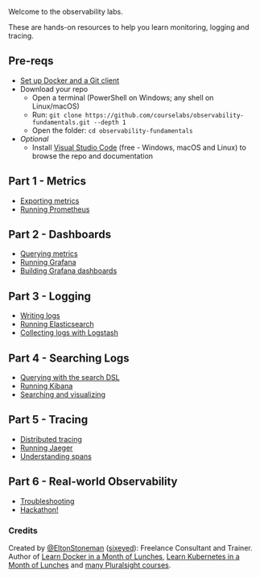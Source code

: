 Welcome to the observability labs.

These are hands-on resources to help you learn monitoring, logging and tracing.

## Pre-reqs

 - [Set up Docker and a Git client](setup/README.md) 
 - Download your repo
    - Open a terminal (PowerShell on Windows; any shell on Linux/macOS) 
    - Run: `git clone https://github.com/courselabs/observability-fundamentals.git --depth 1`
    - Open the folder: `cd observability-fundamentals`
- _Optional_
    -   Install [Visual Studio Code](https://code.visualstudio.com) (free - Windows, macOS and Linux) to browse the repo and documentation

## Part 1 - Metrics

- [Exporting metrics]()
- [Running Prometheus]()

## Part 2 - Dashboards

- [Querying metrics]()
- [Running Grafana]()
- [Building Grafana dashboards]()

## Part 3 - Logging

- [Writing logs]() 
- [Running Elasticsearch]()
- [Collecting logs with Logstash]()

## Part 4 - Searching Logs

- [Querying with the search DSL]()
- [Running Kibana]()
- [Searching and visualizing]()

## Part 5 - Tracing

- [Distributed tracing]() 
- [Running Jaeger]()
- [Understanding spans]()

## Part 6 - Real-world Observability

- [Troubleshooting]()
- [Hackathon!]() 


### Credits

Created by [@EltonStoneman](https://twitter.com/EltonStoneman) ([sixeyed](https://github.com/sixeyed)): Freelance Consultant and Trainer. Author of [Learn Docker in a Month of Lunches](https://www.manning.com/books/learn-docker-in-a-month-of-lunches), [Learn Kubernetes in a Month of Lunches](https://www.manning.com/books/learn-kubernetes-in-a-month-of-lunches) and [many Pluralsight courses](https://pluralsight.pxf.io/c/1197078/424552/7490?u=https%3A%2F%2Fwww.pluralsight.com%2Fauthors%2Felton-stoneman).


